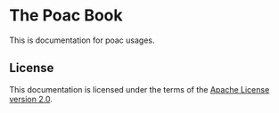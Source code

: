 # The Poac Book
This is documentation for poac usages.

## License
This documentation is licensed under the terms of the [Apache License version 2.0](LICENSE).
